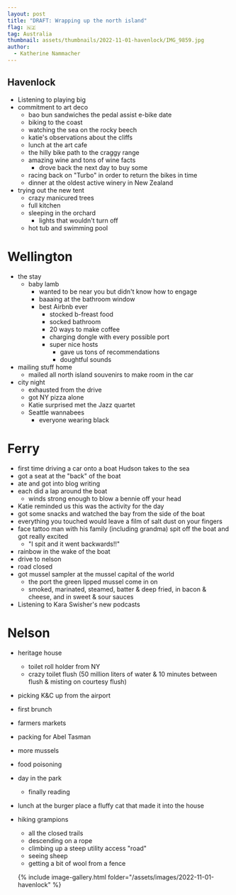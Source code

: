 ```yaml
---
layout: post
title: "DRAFT: Wrapping up the north island"
flag: 🇳🇿
tag: Australia
thumbnail: assets/thumbnails/2022-11-01-havenlock/IMG_9859.jpg
author:
  - Katherine Nammacher
---
```


## Havenlock

- Listening to playing big
- commitment to art deco
  - bao bun sandwiches the pedal assist e-bike date
  - biking to the coast
  - watching the sea on the rocky beech
  - katie's observations about the cliffs
  - lunch at the art cafe
  - the hilly bike path to the craggy range
  - amazing wine and tons of wine facts
    - drove back the next day to buy some
  - racing back on "Turbo" in order to return the bikes in time
  - dinner at the oldest active winery in New Zealand
- trying out the new tent
  - crazy manicured trees
  - full kitchen
  - sleeping in the orchard
    - lights that wouldn't turn off
  - hot tub and swimming pool

# Wellington

- the stay
  - baby lamb
    - wanted to be near you but didn't know how to engage
    - baaaing at the bathroom window
    - best Airbnb ever
      - stocked b-freast food
      - socked bathroom
      - 20 ways to make coffee
      - charging dongle with every possible port
      - super nice hosts
        - gave us tons of recommendations
        - doughtful sounds
- mailing stuff home
  - mailed all north island souvenirs to make room in the car
- city night
  - exhausted from the drive
  - got NY pizza alone
  - Katie surprised met the Jazz quartet
  - Seattle wannabees
    - everyone wearing black

# Ferry

- first time driving a car onto a boat
  Hudson takes to the sea
- got a seat at the "back" of the boat
- ate and got into blog writing
- each did a lap around the boat
  - winds strong enough to blow a bennie off your head
- Katie reminded us this was the activity for the day
- got some snacks and watched the bay from the side of the boat
- everything you touched would leave a film of salt dust on your fingers
- face tattoo man with his family (including grandma) spit off the boat and got really excited
  - "I spit and it went backwards!!"
- rainbow in the wake of the boat
- drive to nelson
- road closed
- got mussel sampler at the mussel capital of the world
  - the port the green lipped mussel come in on
  - smoked, marinated, steamed, batter & deep fried, in bacon & cheese, and in sweet & sour sauces
- Listening to Kara Swisher's new podcasts

# Nelson

- heritage house
  - toilet roll holder from NY
  - crazy toilet flush (50 million liters of water & 10 minutes between flush & misting on courtesy flush)
- picking K&C up from the airport
- first brunch
- farmers markets
- packing for Abel Tasman
- more mussels
- food poisoning
- day in the park
  - finally reading
- lunch at the burger place
  a fluffy cat that made it into the house
- hiking grampions

  - all the closed trails
  - descending on a rope
  - climbing up a steep utility access "road"
  - seeing sheep
  - getting a bit of wool from a fence

  {% include image-gallery.html folder="/assets/images/2022-11-01-havenlock" %}
